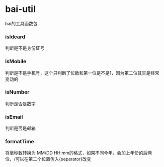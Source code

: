 # bai-util
bai的工具函数包

### isIdcard
判断是不是身份证号

### isMobile
判断是不是手机号，这个只判断了位数和第一位是不是1，因为第二位其实是经常变动的

### isNumber
判断是否是数字

### isEmail
判断是否是邮箱

### formatTime
将毫秒数转换为 MM/DD HH:mm的格式，如果不同今年，会加上年份的后两位，/可以在第二个位置传入{seperator}改变

### 